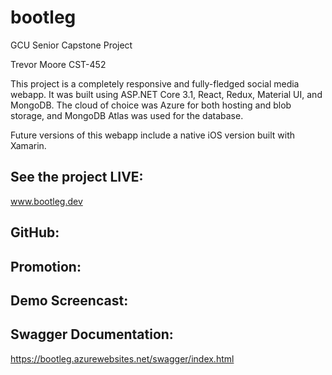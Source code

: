 # bootleg
GCU Senior Capstone Project

Trevor Moore
CST-452

This project is a completely responsive and fully-fledged social media webapp.
It was built using ASP.NET Core 3.1, React, Redux, Material UI, and MongoDB.
The cloud of choice was Azure for both hosting and blob storage, and MongoDB Atlas was used for the database.

Future versions of this webapp include a native iOS version built with Xamarin.

## See the project LIVE:
www.bootleg.dev

## GitHub:


## Promotion:


## Demo Screencast:


## Swagger Documentation:
https://bootleg.azurewebsites.net/swagger/index.html

